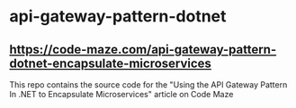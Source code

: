 # api-gateway-pattern-dotnet
## https://code-maze.com/api-gateway-pattern-dotnet-encapsulate-microservices
This repo contains the source code for the "Using the API Gateway Pattern In .NET to Encapsulate Microservices" article on Code Maze
